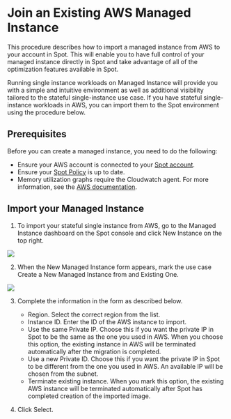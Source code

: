 # Join an Existing AWS Managed Instance

This procedure describes how to import a managed instance from AWS to your account in Spot. This will enable you to have full control of your managed instance directly in Spot and take advantage of all of the optimization features available in Spot.

Running single instance workloads on Managed Instance will provide you with a simple and intuitive environment as well as additional visibility tailored to the stateful single-instance use case. If you have stateful single-instance workloads in AWS, you can import them to the Spot environment using the procedure below.

## Prerequisites

Before you can create a managed instance, you need to do the following:

* Ensure your AWS account is connected to your [Spot account](connect-your-cloud-provider/aws-account.md).
* Ensure your [Spot Policy](elastigroup/tutorials/elastigroup-tasks/update-spot-policy.md) is up to date.
* Memory utilization graphs require the Cloudwatch agent. For more information, see the [AWS documentation](https://docs.aws.amazon.com/AWSEC2/latest/UserGuide/mon-scripts.html).

## Import your Managed Instance

1. To import your stateful single instance from AWS, go to the Managed Instance dashboard on the Spot console and click New Instance on the top right.

<img src="/managed-instance/_media/gettingstarted-join-existing-01.png" />

2. When the New Managed Instance form appears, mark the use case Create a New Managed Instance from and Existing One.

<img src="/managed-instance/_media/gettingstarted-join-existing-02.png" />

3. Complete the information in the form as described below.

   * Region. Select the correct region from the list.
   * Instance ID. Enter the ID of the AWS instance to import.
   * Use the same Private IP. Choose this if you want the private IP in Spot to be the same as the one you used in AWS. When you choose this option, the existing instance in AWS will be terminated automatically after the migration is completed.
   * Use a new Private ID. Choose this if you want the private IP in Spot to be different from the one you used in AWS. An available IP will be chosen from the subnet.
   * Terminate existing instance. When you mark this option, the existing AWS instance will be terminated automatically after Spot has completed creation of the imported image.

4. Click Select.
